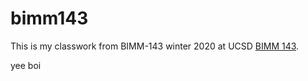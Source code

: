# bimm143

This is my classwork from BIMM-143 winter 2020 at UCSD [BIMM 143](https://bioboot.github.io/bimm143_W20/). 

yee boi

